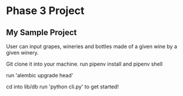 # Phase 3 Project

## My Sample Project

User can input grapes, wineries and bottles made of a given wine by a given winery.

Git clone it into your machine. 
run pipenv install and pipenv shell

run 'alembic upgrade head'

cd into lib/db
run 'python cli.py' to get started!


